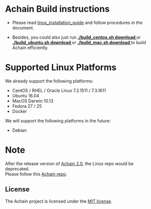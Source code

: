 # Achain Build instructions

- Please read [linux_installation_guide](https://github.com/Achain-Dev/Achain_linux/blob/master/linux_installation_guide) and follow  procedures in the document. 

- Besides, you could also just run **[ ./build_centos.sh download ](https://github.com/Achain-Dev/Achain_linux/blob/master/build_centos.sh)** or **[ ./build_ubuntu.sh download ](https://github.com/Achain-Dev/Achain_linux/blob/master/build_ubuntu.sh)** or **[ ./build_mac.sh download ](https://github.com/Achain-Dev/Achain_linux/blob/master/build_mac.sh)** to build Achain efficiently.


# Supported Linux Platforms


We already support the following platforms:

* CentOS / RHEL / Oracle Linux  7.2.1511 / 7.3.1611 
* Ubuntu 16.04
* MacOS Darwin 10.13
* Fedora 27 / 25
* Docker


We will support the following platforms in the future:

* Debian

# Note

After the release version of [Achain 2.0](https://github.com/Achain-Dev/Achain_linux/releases), the Linux repo would be deprecated.  
Please follow this [Achain repo](https://github.com/Achain-Dev/Achain).

License
------

The Achain project is licensed under the [MIT license](LICENSE).
